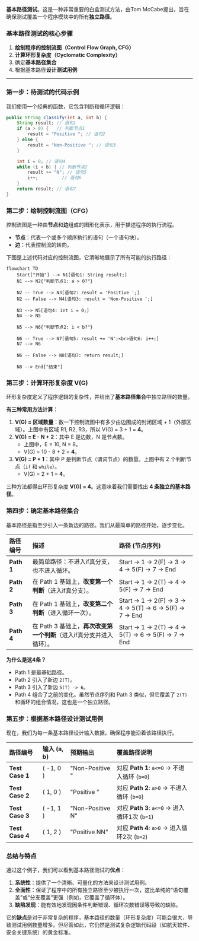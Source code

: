 **基本路径测试**。这是一种非常重要的白盒测试方法，由Tom McCabe提出，旨在确保测试覆盖一个程序模块中的所有**独立路径**。

### 基本路径测试的核心步骤

1.  **绘制程序的控制流图（Control Flow Graph, CFG）**
2.  **计算环形复杂度（Cyclomatic Complexity）**
3. 确定**基本路径集合**
4.  根据基本路径**设计测试用例**

---

### 第一步：待测试的代码示例

我们使用一个经典的函数，它包含判断和循环逻辑：

```java
public String classify(int a, int b) {
    String result; // 语句1
    if (a > 0) {   // 判断节点1
        result = "Positive "; // 语句2
    } else {
        result = "Non-Positive "; // 语句3
    }

    int i = 0; // 语句4
    while (i < b) { // 判断节点2
        result += "N"; // 语句5
        i++;         // 语句6
    }
    return result; // 语句7
}
```

### 第二步：绘制控制流图（CFG）

控制流图是一种由**节点**和**边**组成的图形化表示，用于描述程序的执行流程。

*   **节点**：代表一个或多个顺序执行的语句（一个语句块）。
*   **边**：代表控制流的转向。

下图是上述代码对应的控制流图，它清晰地展示了所有可能的执行路径：

```mermaid
flowchart TD
    Start["开始"] --> N1[语句1: String result;]
    N1 --> N2{"判断节点1: a > 0?"}
    
    N2 -- True --> N3[语句2: result = 'Positive ';]
    N2 -- False --> N4[语句3: result = 'Non-Positive ';]
    
    N3 --> N5[语句4: int i = 0;]
    N4 --> N5
    
    N5 --> N6{"判断节点2: i < b?"}
    
    N6 -- True --> N7[语句5: result += 'N';<br>语句6: i++;]
    N7 --> N6
    
    N6 -- False --> N8[语句7: return result;]
    
    N8 --> End["结束"]
```

### 第三步：计算环形复杂度 V(G)

环形复杂度定义了程序逻辑的复杂性，并给出了**基本路径集合**中独立路径的数量。

**有三种常用方法计算：**

1.  **V(G) = 区域数量**：数一下控制流图中有多少由边围成的封闭区域 + 1（外部区域）。上图中有区域 R1, R2, R3，所以 V(G) = 3 + 1 = **4**。
2.  **V(G) = E - N + 2**：其中 E 是边数，N 是节点数。
    *   上图中，E = 10, N = 8。
    *   V(G) = 10 - 8 + 2 = **4**。
3.  **V(G) = P + 1**：其中 P 是判断节点（谓词节点）的数量。上图中有 2 个判断节点（`if` 和 `while`）。
    *   V(G) = 2 + 1 = **4**。

三种方法都得出环形复杂度 **V(G) = 4**。这意味着我们需要找出 **4 条独立的基本路径**。

### 第四步：确定基本路径集合

基本路径是指至少引入一条新边的路径。我们从最简单的路径开始，逐步变化。

| 路径编号   | 描述                                                         | 路径 (节点序列)                                              |
| :--------- | :----------------------------------------------------------- | :----------------------------------------------------------- |
| **Path 1** | 最简单路径：不进入if真分支，也不进入循环。                   | Start -> 1 -> 2(F) -> 3 -> 4 -> 5(F) -> 7 -> End             |
| **Path 2** | 在 Path 1 基础上，**改变第一个判断**（进入if真分支）。       | Start -> 1 -> 2(T) -> 4 -> 5(F) -> 7 -> End                  |
| **Path 3** | 在 Path 1 基础上，**改变第二个判断**（进入循环一次）。       | Start -> 1 -> 2(F) -> 3 -> 4 -> 5(T) -> 6 -> 5(F) -> 7 -> End |
| **Path 4** | 在 Path 3 基础上，**再次改变第一个判断**（进入if真分支并进入循环）。 | Start -> 1 -> 2(T) -> 4 -> 5(T) -> 6 -> 5(F) -> 7 -> End     |

**为什么是这4条？**
*   Path 1 是最基础路径。
*   Path 2 引入了新边 `2(T)`。
*   Path 3 引入了新边 `5(T) -> 6`。
*   Path 4 组合了之前的变化。虽然节点序列和 Path 3 类似，但它覆盖了 `2(T)` 和循环的组合情况，这也是一个独立路径。

### 第五步：根据基本路径设计测试用例

现在，我们为每一条基本路径设计输入数据，确保程序能沿着该路径执行。

| 路径编号        | 输入 (a, b) | 预期输出         | 覆盖路径说明                                   |
| :-------------- | :---------- | :--------------- | :--------------------------------------------- |
| **Test Case 1** | ( -1, 0 )   | "Non-Positive "  | 对应 **Path 1**: `a<=0` -> 不进入循环 (`b=0`)  |
| **Test Case 2** | ( 1, 0 )    | "Positive "      | 对应 **Path 2**: `a>0` -> 不进入循环 (`b=0`)   |
| **Test Case 3** | ( -1, 1 )   | "Non-Positive N" | 对应 **Path 3**: `a<=0` -> 进入循环1次 (`b=1`) |
| **Test Case 4** | ( 1, 2 )    | "Positive NN"    | 对应 **Path 4**: `a>0` -> 进入循环2次 (`b=2`)  |

### 总结与特点

通过这个例子，我们可以看到基本路径测试的**优点**：

1.  **系统性**：提供了一个清晰、可量化的方法来设计测试用例。
2.  **全面性**：保证了程序中的所有独立路径至少被执行一次，这比单纯的“语句覆盖”或“分支覆盖”更强（例如，它覆盖了循环体）。
3.  **缺陷发现**：能有效地发现因条件判断错误、循环次数错误等导致的缺陷。

它的**缺点**是对于非常复杂的程序，基本路径的数量（环形复杂度）可能会很大，导致测试用例数量增多。但尽管如此，它仍然是测试复杂逻辑代码段（如航天软件、安全关键系统）的黄金标准。
